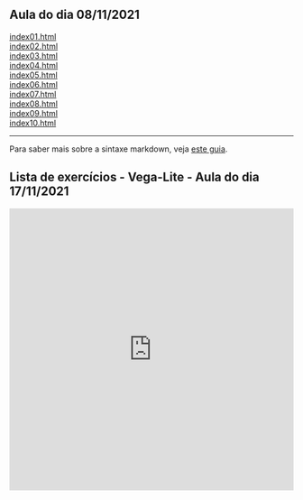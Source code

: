 ## Aula do dia 08/11/2021 

[index01.html](basic/index01.html)<br>
[index02.html](basic/index02.html)<br>
[index03.html](basic/index03.html)<br>
[index04.html](basic/index04.html)<br>
[index05.html](basic/index05.html)<br>
[index06.html](basic/index06.html)<br>
[index07.html](basic/index07.html)<br>
[index08.html](basic/index08.html)<br>
[index09.html](basic/index09.html)<br>
[index10.html](basic/index10.html)<br>

---

Para saber mais sobre a sintaxe markdown, veja [este guia](https://guides.github.com/features/mastering-markdown/).

## Lista de exercícios - Vega-Lite - Aula do dia 17/11/2021 

<iframe width="100%" height="500" frameborder="0"
  src="https://observablehq.com/embed/@felpsmonteiro/vega-lite-api-exercicios?cell=*"></iframe>
